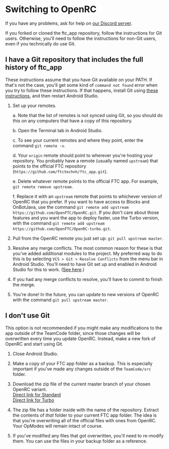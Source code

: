 ﻿---
redirect_from: "/switching"
---
# Switching to OpenRC

If you have any problems, ask for help on [our Discord server](http://discord.gg/2dcxvdF).

If you forked or cloned the ftc_app repository, follow the instructions for Git users.
Otherwise, you'll need to follow the instructions for non-Git users, even if you technically
do use Git.

## I have a Git repository that includes the full history of ftc_app
These instructions assume that you have Git available on your PATH. If that's not the
case, you'll get some kind of `command not found` error when you try to follow these
instructions. If that happens, install Git using
[these instructions](https://git-scm.com/book/en/v2/Getting-Started-Installing-Git),
and then restart Android Studio.

1.  Set up your remotes.

    a.  Note that the list of remotes is not synced using Git, so you should do this on any
        computers that have a copy of this repository.  
        
    b.  Open the Terminal tab in Android Studio.
    
    c.  To see your current remotes and where they point, enter the command
        `git remote -v`.
    
    d.  Your `origin` remote should point to wherever you're hosting your repository.
        You probably have a remote (usually named `upstream`) that points to the
        official FTC repository (`https://github.com/ftctechnh/ftc_app.git`). 
    
    e.  Delete whatever remote points to the official FTC app. For example, 
        `git remote remove upstream`.
    
    f.  Replace it with an `upstream` remote that points to whichever version of OpenRC
        that you prefer. If you want to have access to Blocks and OnBotJava, use the
        command `git remote add upstream https://github.com/OpenFTC/OpenRC.git`.
        If you don't care about those features and you want the app to deploy faster,
        use the Turbo version, with the command
        `git remote add upstream https://github.com/OpenFTC/OpenRC-turbo.git`.
        
2.  Pull from the OpenRC remote you just set up: `git pull upstream master`.

3.  Resolve any merge conflicts. The most common reason for these is that you've
    added additional modules to the project. My preferred way to do this is by selecting
    `VCS > Git > Resolve Conflicts` from the menu bar in Android Studio. You'll need to
    have Git set up and enabled in Android Studio for this to work.
    ([See here](https://www.jetbrains.com/help/idea/using-git-integration.html).)

4.  If you had any merge conflicts to resolve, you'll have to commit to finish the merge.

5.  You're done! In the future, you can update to new versions of OpenRC with the command
    `git pull upstream master`.


## I don't use Git
This option is not recommended if you might make any modifications to the app outside of
the TeamCode folder, since those changes will be overwritten every time you update OpenRC.
Instead, make a new fork of OpenRC and start using Git.

1.  Close Android Studio.

2.  Make a copy of your FTC app folder as a backup. This is especially important if you've made any changes
    outside of the `TeamCode/src` folder.

3.  Download the zip file of the current master branch of your chosen OpenRC variant.  
    [Direct link for Standard](https://github.com/OpenFTC/OpenRC/archive/master.zip)  
    [Direct link for Turbo](https://github.com/OpenFTC/OpenRC-turbo/archive/master.zip)


4.  The zip file has a folder inside with the name of the repository. Extract the contents
    of _that_ folder to your current FTC app folder. The idea is that you're overwriting all
    of the official files with ones from OpenRC. Your OpModes will remain intact of course.

5.  If you've modified any files that got overwritten, you'll need to re-modify them. You can use the files
    in your backup folder as a reference.
